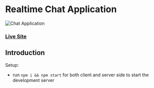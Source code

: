 # Realtime Chat Application
![Chat Application](https://i.ytimg.com/vi/ZwFA3YMfkoc/maxresdefault.jpg)

### [Live Site](https://react-chat-appv0.netlify.app/)

## Introduction


Setup:
- run ```npm i && npm start``` for both client and server side to start the development server
